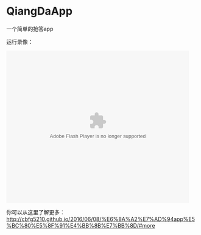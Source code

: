# QiangDaApp
一个简单的抢答app  

运行录像：  

<embed src="http://player.youku.com/player.php/sid/XMTYwMzYyMjA4MA==/v.swf" allowFullScreen="true" quality="high" width="480" height="400" align="middle" allowScriptAccess="always" type="application/x-shockwave-flash"></embed>

你可以从这里了解更多：<http://cbfg5210.github.io/2016/06/08/%E6%8A%A2%E7%AD%94app%E5%BC%80%E5%8F%91%E4%BB%8B%E7%BB%8D/#more>

